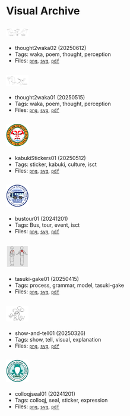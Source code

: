 # Visual Archive

## <img src="images/thought2waka02.png" width="60">
- thought2waka02 (20250612)
- Tags: waka, poem, thought, perception
- Files: [`png`](thought2waka02.png), [`svg`](thought2waka02.svg), [`pdf`](thought2waka02.pdf)

## <img src="images/thought2waka01.png" width="60">
- thought2waka01 (20250515)
- Tags: waka, poem, thought, perception
- Files: [`png`](thought2waka01.png), [`svg`](thought2waka01.svg), [`pdf`](thought2waka01.pdf)

## <img src="images/kabukiStickers01.png" width="60">
- kabukiStickers01 (20250512)
- Tags: sticker, kabuki, culture, isct
- Files: [`png`](kabukiStickers01.png), [`svg`](kabukiStickers01.svg), [`pdf`](kabukiStickers01.pdf)

## <img src="images/bustour01.png" width="60">
- bustour01 (20241201)
- Tags: Bus, tour, event, isct
- Files: [`png`](bustour01.png), [`svg`](bustour01.svg), [`pdf`](bustour01.pdf)

## <img src="images/tasuki-gake01.png" width="60">
- tasuki-gake01 (20250415)
- Tags: process, grammar, model, tasuki-gake
- Files: [`png`](tasuki-gake01.png), [`svg`](tasuki-gake01.svg), [`pdf`](tasuki-gake01.pdf)

## <img src="images/show-and-tell01.png" width="60">
- show-and-tell01 (20250326)
- Tags: show, tell, visual, explanation
- Files: [`png`](show-and-tell01.png), [`svg`](show-and-tell01.svg), [`pdf`](show-and-tell01.pdf)

## <img src="images/colloqjseal01.png" width="60">
- colloqjseal01 (20241201)
- Tags: colloqj, seal, sticker, expression
- Files: [`png`](colloqjseal01.png), [`svg`](colloqjseal01.svg), [`pdf`](colloqjseal01.pdf)

